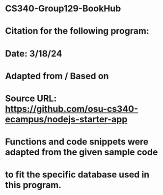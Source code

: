 # CS340-Group129-BookHub

# Citation for the following program:
# Date: 3/18/24
# Adapted from / Based on
# Source URL: https://github.com/osu-cs340-ecampus/nodejs-starter-app
# Functions and code snippets were adapted from the given sample code
# to fit the specific database used in this program.